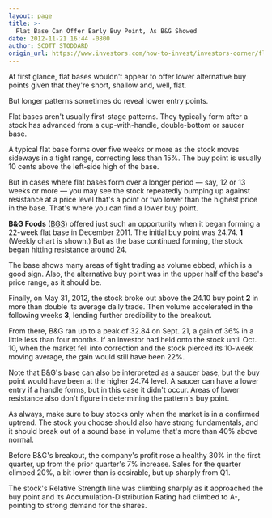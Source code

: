 ```yaml
---
layout: page
title: >-
  Flat Base Can Offer Early Buy Point, As B&G Showed
date: 2012-11-21 16:44 -0800
author: SCOTT STODDARD
origin_url: https://www.investors.com/how-to-invest/investors-corner/flat-bases-can-offer-early-buy-points
---
```





At first glance, flat bases wouldn't appear to offer lower alternative buy points given that they're short, shallow and, well, flat.


But longer patterns sometimes do reveal lower entry points.


Flat bases aren't usually first-stage patterns. They typically form after a stock has advanced from a cup-with-handle, double-bottom or saucer base.


A typical flat base forms over five weeks or more as the stock moves sideways in a tight range, correcting less than 15%. The buy point is usually 10 cents above the left-side high of the base.


But in cases where flat bases form over a longer period — say, 12 or 13 weeks or more — you may see the stock repeatedly bumping up against resistance at a price level that's a point or two lower than the highest price in the base. That's where you can find a lower buy point.


**B&G Foods** ([BGS](https://research.investors.com/quote.aspx?symbol=BGS)) offered just such an opportunity when it began forming a 22-week flat base in December 2011. The initial buy point was 24.74. **1** (Weekly chart is shown.) But as the base continued forming, the stock began hitting resistance around 24.


The base shows many areas of tight trading as volume ebbed, which is a good sign. Also, the alternative buy point was in the upper half of the base's price range, as it should be.


Finally, on May 31, 2012, the stock broke out above the 24.10 buy point **2** in more than double its average daily trade. Then volume accelerated in the following weeks **3**, lending further credibility to the breakout.


From there, B&G ran up to a peak of 32.84 on Sept. 21, a gain of 36% in a little less than four months. If an investor had held onto the stock until Oct. 10, when the market fell into correction and the stock pierced its 10-week moving average, the gain would still have been 22%.


Note that B&G's base can also be interpreted as a saucer base, but the buy point would have been at the higher 24.74 level. A saucer can have a lower entry if a handle forms, but in this case it didn't occur. Areas of lower resistance also don't figure in determining the pattern's buy point.


As always, make sure to buy stocks only when the market is in a confirmed uptrend. The stock you choose should also have strong fundamentals, and it should break out of a sound base in volume that's more than 40% above normal.


Before B&G's breakout, the company's profit rose a healthy 30% in the first quarter, up from the prior quarter's 7% increase. Sales for the quarter climbed 20%, a bit lower than is desirable, but up sharply from Q1.


The stock's Relative Strength line was climbing sharply as it approached the buy point and its Accumulation-Distribution Rating had climbed to A-, pointing to strong demand for the shares.




